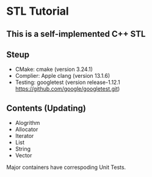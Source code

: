 # STL Tutorial

## This is a self-implemented C++ STL

## Steup

- CMake: cmake (version 3.24.1)
- Complier: Apple clang (version 13.1.6)
- Testing: googletest (version release-1.12.1 https://github.com/google/googletest.git)

## Contents (Updating)

- Alogrithm
- Allocator
- Iterator
- List
- String
- Vector

Major containers have correspoding Unit Tests. 
